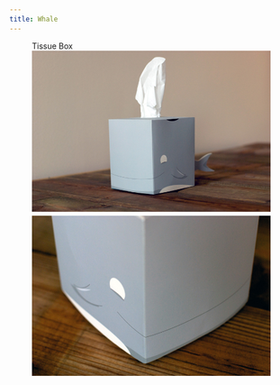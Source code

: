 ```yaml
---
title: Whale
---
```


<figure>
    <figcaption>Tissue Box</figcaption>
    <img src="img/whale/whale.jpg" />
</figure>